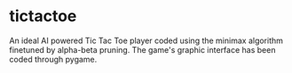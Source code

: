 # tictactoe
An ideal AI powered Tic Tac Toe player coded using the minimax algorithm finetuned by alpha-beta pruning. The game's graphic interface has been coded through pygame.
